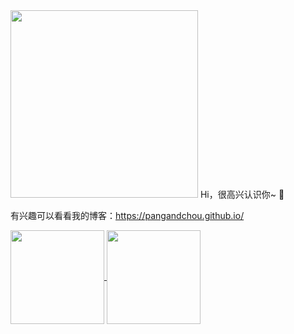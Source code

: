 <img src="https://i.imgur.com/2Lja89L.gif" width="300" >
Hi，很高兴认识你~ 🙆  

有兴趣可以看看我的博客：https://pangandchou.github.io/


 

 
 <p align="left">
  <a href="https://github.com/pangandchou">
    <img
      align="center"
      height="150em"
      src="https://github-readme-stats.vercel.app/api?username=pangandchou&show_icons=true&include_all_commits=true&count_private=true&theme=tokyonight"
    />
  </a>
  <a href="https://github.com/pangandchou">
    <img
      align="center"
      height="150em"
      src="https://github-readme-stats.vercel.app/api/top-langs/?username=pangandchou&show_icons=true&include_all_commits=true&count_private=true&layout=compact&theme=tokyonight"
    />
  </a>
</p>
 

